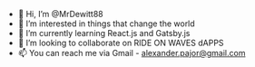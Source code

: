- 👋 Hi, I’m @MrDewitt88
- 👀 I’m interested in things that change the world
- 🌱 I’m currently learning React.js and Gatsby.js
- 💞️ I’m looking to collaborate on RIDE ON WAVES dAPPS
- 📫 You can reach me via Gmail - alexander.pajor@gmail.com

<!---
MrDewitt88/MrDewitt88 is a ✨ special ✨ repository because its `README.md` (this file) appears on your GitHub profile.
You can click the Preview link to take a look at your changes.
--->
